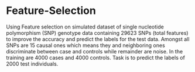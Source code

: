 # Feature-Selection
Using Feature selection on simulated dataset of single nucleotide polymorphism (SNP) genotype data containing 29623 SNPs (total features) to improve the accuracy and predict the labels for the test data.
Amongst all SNPs are 15 causal ones which means they and neighboring ones discriminate between case and controls while remainder are noise.
In the training are 4000 cases and 4000 controls. Task is to predict the labels of 2000 test individuals.
